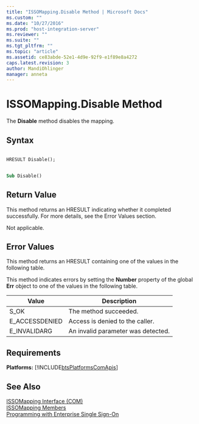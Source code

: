 ```yaml
---
title: "ISSOMapping.Disable Method | Microsoft Docs"
ms.custom: ""
ms.date: "10/27/2016"
ms.prod: "host-integration-server"
ms.reviewer: ""
ms.suite: ""
ms.tgt_pltfrm: ""
ms.topic: "article"
ms.assetid: ce83abde-52e1-4d9e-92f9-e1f89e8a4272
caps.latest.revision: 3
author: MandiOhlinger
manager: anneta
---
```

# ISSOMapping.Disable Method
The **Disable** method disables the mapping.  
  
## Syntax  
  
```cpp#  
  
HRESULT Disable();  
```  
  
```vb  
  
Sub Disable()  
```  
  
## Return Value  
 This method returns an HRESULT indicating whether it completed successfully. For more details, see the Error Values section.  
  
 Not applicable.  
  
## Error Values  
 This method returns an HRESULT containing one of the values in the following table.  
  
 This method indicates errors by setting the **Number** property of the global **Err** object to one of the values in the following table.  
  
|Value|Description|  
|-----------|-----------------|  
|S_OK|The method succeeded.|  
|E_ACCESSDENIED|Access is denied to the caller.|  
|E_INVALIDARG|An invalid parameter was detected.|  
  
## Requirements  
 **Platforms:**  [!INCLUDE[btsPlatformsComApis](../esso/includes/btsplatformscomapis-md.md)]  
  
## See Also  
 [ISSOMapping Interface (COM)](../esso/issomapping-interface-com.md)   
 [ISSOMapping Members](../esso/issomapping-members.md)   
 [Programming with Enterprise Single Sign-On](../esso/programming-with-enterprise-single-sign-on.md)